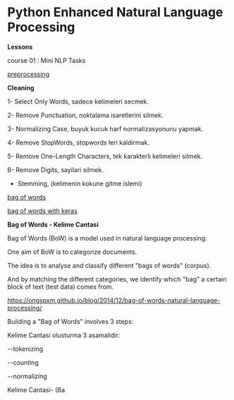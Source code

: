 # Python Enhanced Natural Language Processing

__Lessons__

course 01 : Mini NLP Tasks


[preprocessing](https://github.com/6HENGE/Python-NLP-Enhanced/blob/master/course%2001%20:%20Mini%20NLP%20Tasks/preprocessing.py)


__Cleaning__

1- Select Only Words, sadece kelimeleri secmek.

2- Remove Punctuation, noktalama isaretlerini silmek.

3- Normalizing Case, buyuk kucuk harf normalizasyonunu yapmak.

4- Remove StopWords, stopwords leri kaldirmak.

5- Remove One-Length Characters, tek karakterli kelimeleri silmek.

6- Remove Digits, sayilari silmek.

+ Stemming, (kelimenin kokune gitme islemi)


[bag of words](https://github.com/6HENGE/Python-NLP-Enhanced/blob/master/course%2001%20:%20Mini%20NLP%20Tasks/bag_of_words.py)


[bag of words with keras](https://github.com/6HENGE/Python-NLP-Enhanced/blob/master/course%2001%20:%20Mini%20NLP%20Tasks/bag_of_words_keras.py)


__Bag of Words -  Kelime Cantasi__

Bag of Words (BoW) is a model used in natural language processing.

One aim of BoW is to categorize documents.

The idea is to analyse and classify different "bags of words" (corpus).

And by matching the different categories, we identify which "bag" a certain block of text (test data) comes from.

https://ongspxm.github.io/blog/2014/12/bag-of-words-natural-language-processing/


Building a "Bag of Words" involves 3 steps:

Kelime Cantasi olusturma 3 asamalidir:


--tokenizing

--counting

--normalizing


Kelime Cantasi- (Ba